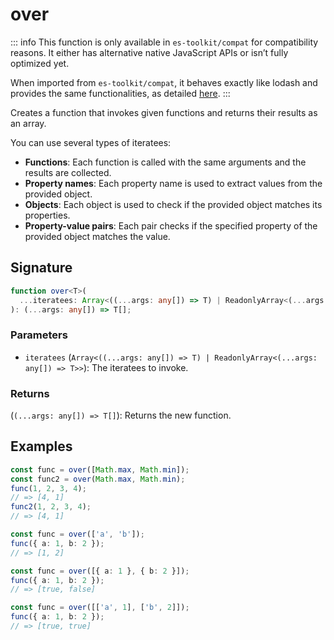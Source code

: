 # over

::: info
This function is only available in `es-toolkit/compat` for compatibility reasons. It either has alternative native JavaScript APIs or isn’t fully optimized yet.

When imported from `es-toolkit/compat`, it behaves exactly like lodash and provides the same functionalities, as detailed [here](../../../compatibility.md).
:::

Creates a function that invokes given functions and returns their results as an array.

You can use several types of iteratees:

- **Functions**: Each function is called with the same arguments and the results are collected.
- **Property names**: Each property name is used to extract values from the provided object.
- **Objects**: Each object is used to check if the provided object matches its properties.
- **Property-value pairs**: Each pair checks if the specified property of the provided object matches the value.

## Signature

```typescript
function over<T>(
  ...iteratees: Array<((...args: any[]) => T) | ReadonlyArray<(...args: any[]) => T>>
): (...args: any[]) => T[];
```

### Parameters

- `iteratees` (`Array<((...args: any[]) => T) | ReadonlyArray<(...args: any[]) => T>>`): The iteratees to invoke.

### Returns

(`(...args: any[]) => T[]`): Returns the new function.

## Examples

```typescript
const func = over([Math.max, Math.min]);
const func2 = over(Math.max, Math.min);
func(1, 2, 3, 4);
// => [4, 1]
func2(1, 2, 3, 4);
// => [4, 1]

const func = over(['a', 'b']);
func({ a: 1, b: 2 });
// => [1, 2]

const func = over([{ a: 1 }, { b: 2 }]);
func({ a: 1, b: 2 });
// => [true, false]

const func = over([['a', 1], ['b', 2]]);
func({ a: 1, b: 2 });
// => [true, true]
```
